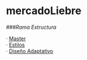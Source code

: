 # mercadoLiebre
###*Rama Estructura*

· [Master](https://github.com/Ale-253/mercadoLiebre/tree/master)  
· [Estilos](https://github.com/Ale-253/mercadoLiebre/tree/estilos)  
· [Diseño Adaptativo](https://github.com/Ale-253/mercadoLiebre/tree/adaptativo)
